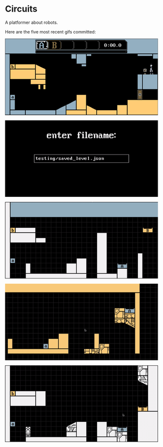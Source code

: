 # Circuits
A platformer about robots.

Here are the five most recent gifs committed:

![061-keys-and-doors.gif](gifs/061-keys-and-doors.gif?raw=true "061-keys-and-doors")

![060-typing-into-save-menu.gif](gifs/060-typing-into-save-menu.gif?raw=true "060-typing-into-save-menu")

![059-save-as-menu.gif](gifs/059-save-as-menu.gif?raw=true "059-save-as-menu")

![058-cycling-art-and-color.gif](gifs/058-cycling-art-and-color.gif?raw=true "058-cycling-art-and-color")

![057-copy-cut-and-paste.gif](gifs/057-copy-cut-and-paste.gif?raw=true "057-copy-cut-and-paste")

